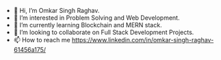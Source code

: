 - 👋 Hi, I’m Omkar Singh Raghav.
- 👀 I’m interested in Problem Solving and Web Development.
- 🌱 I’m currently learning Blockchain and MERN stack.
- 💞️ I’m looking to collaborate on Full Stack Development Projects.
- 📫 How to reach me https://www.linkedin.com/in/omkar-singh-raghav-61456a175/


